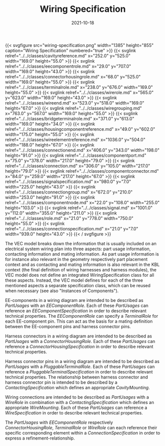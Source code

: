 ﻿---
title: Wiring Specification
toc: false
type: specs
layout: diagram
date: "2021-10-18"
draft: false
specification: VEC
version: 1.2.1
documentType: "Recommendation"
elementType: Diagram
classes:
  - CavityReference
  - EEComponentRole
  - ConnectorHousingRole
  - TerminalRole
  - WireRole
  - WireEnd
  - WireGrouping
  - BridgeTerminalRole
  - HousingComponentReference
  - WireElementReference
  - ConnectionEnd
  - ComponentPort
  - Connection
  - ComponentConnector
  - SignalSpecification
  - ConnectionGroup
  - ComponentNode
  - Signal
  - Role
  - ConnectionSpecification
menu:
  VEC-1.2.1:    
    parent: connectivity
    identifier: connectivity/wiring-specification
    weight: 1009004 

# Prev/next pager order (if `docs_section_pager` enabled in `params.toml`)
weight: 1009004
---
{{< svgfigure src="wiring-specification.png" width="1385" height="855" caption="Wiring Specification" numbered="true" >}}
  {{< svglink relref="../../classes/cavityreference.md" x="252.0" y="525.0" width="169.0" height="55.0" >}}
  {{< svglink relref="../../classes/eecomponentrole.md" x="29.0" y="707.0" width="169.0" height="43.0" >}}
  {{< svglink relref="../../classes/connectorhousingrole.md" x="68.0" y="525.0" width="169.0" height="55.0" >}}
  {{< svglink relref="../../classes/terminalrole.md" x="238.0" y="676.0" width="169.0" height="55.0" >}}
  {{< svglink relref="../../classes/wirerole.md" x="565.0" y="623.0" width="169.0" height="43.0" >}}
  {{< svglink relref="../../classes/wireend.md" x="523.0" y="518.0" width="169.0" height="67.0" >}}
  {{< svglink relref="../../classes/wiregrouping.md" x="763.0" y="567.0" width="169.0" height="55.0" >}}
  {{< svglink relref="../../classes/bridgeterminalrole.md" x="371.0" y="613.0" width="169.0" height="34.0" >}}
  {{< svglink relref="../../classes/housingcomponentreference.md" x="49.0" y="602.0" width="175.0" height="55.0" >}}
  {{< svglink relref="../../classes/wireelementreference.md" x="1036.0" y="504.0" width="188.0" height="67.0" >}}
  {{< svglink relref="../../classes/connectionend.md" x="406.0" y="343.0" width="198.0" height="91.0" >}}
  {{< svglink relref="../../classes/componentport.md" x="75.0" y="378.0" width="217.0" height="79.0" >}}
  {{< svglink relref="../../classes/connection.md" x="306.0" y="105.0" width="217.0" height="79.0" >}}
  {{< svglink relref="../../classes/componentconnector.md" x="84.0" y="259.0" width="217.0" height="67.0" >}}
  {{< svglink relref="../../classes/signalspecification.md" x="980.0" y="7.0" width="225.0" height="43.0" >}}
  {{< svglink relref="../../classes/connectiongroup.md" x="672.0" y="210.0" width="253.0" height="91.0" >}}
  {{< svglink relref="../../classes/componentnode.md" x="22.0" y="108.0" width="255.0" height="103.0" >}}
  {{< svglink relref="../../classes/signal.md" x="1001.0" y="112.0" width="355.0" height="211.0" >}}
  {{< svglink relref="../../classes/role.md" x="21.0" y="778.0" width="750.0" height="55.0" >}}
  {{< svglink relref="../../classes/connectionspecification.md" x="21.0" y="7.0" width="939.0" height="43.0" >}}
{{< / svgfigure >}}
<p> The VEC model breaks down the information that is usually included on an electrical system wiring plan into three aspects: part usage information, contacting information and mating information. As part usage information is for instance also relevant in the geometry respectively part placement context and as contacting and mating information is also relevant in the KBL context (the final definition of wiring harnesses and harness modules), the VEC model does not define an integrated WiringSpecification class for all these aspects. Instead, the VEC model defines for each of the three mentioned aspects a separate specification class, which can be reused when necessary (see also &quot;Instances of Components&quot;).     </p>      <p> EE-components in a wiring diagram are intended to be described as <i>PartUsages</i> with an <i>EEComponentRole</i>. Each of these <i>PartUsages </i>can<i> </i>reference an <i>EEComponentSpecification</i> in order to describe relevant technical properties. The <i>EEComponentRole</i> can specify a <i>TerminalRole</i> for each EE-component pin. This can act as the basis for a mating definition between the EE-component pins and harness connector pins.     </p>      <p> Harness connectors in a wiring diagram are intended to be described as <i>PartUsages</i> with a <i>ConnectorHousingRole</i>. Each of these <i>PartUsages</i> can reference a <i>ConnectorHousingSpecification</i> in order to describe relevant technical properties.     </p>      <p> Harness connector pins in a wiring diagram are intended to be described as <i>PartUsages</i> with a <i>PluggableTerminalRole</i>. Each of these <i>PartUsages </i>can<i> </i>reference a <i>PluggableTerminalSpecification</i> in order to describe relevant technical properties. The relationship between harness connector and harness connector pin is intended to be described by a <i>ContactingSpecification</i> which defines an appropriate <i>CavityMounting</i>.     </p>      <p> Wiring connections are intended to be described as <i>PartUsages</i> with a <i>WireRole</i> in combination with a <i>ContactingSpecification</i> which defines an appropriate <i>WireMounting</i>. Each of these <i>PartUsages</i> can reference a <i>WireSpecification</i> in order to describe relevant technical properties.     </p>      <p> The <i>PartUsages</i> with <i>EEComponentRole</i> respectively <i>ConnectorHousingRole</i>, <i>TerminalRole</i> or <i>WireRole</i> can each reference their specific corresponding element within a <i>ConnectionSpecification</i> in order to express a refinement-relationship.      </p>
